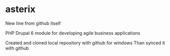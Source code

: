 asterix
=======

New line from github itself

PHP Drupal 6 module for developing agile business applications

Created and cloned local repository with github for windows
Than synced it with github
